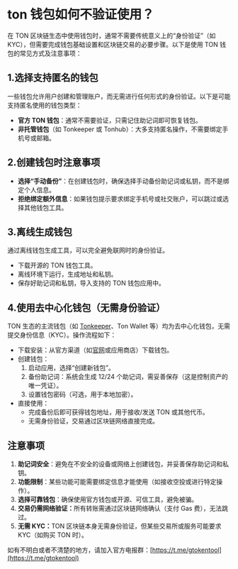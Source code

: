 # ton 钱包如何不验证使用？

在 TON 区块链生态中使用钱包时，通常不需要传统意义上的“身份验证”（如 KYC），但需要完成钱包基础设置和区块链交易的必要步骤。以下是使用 TON 钱包的常见方式及注意事项：

## 1.选择支持匿名的钱包

一些钱包允许用户创建和管理账户，而无需进行任何形式的身份验证。以下是可能支持匿名使用的钱包类型：

* **官方 TON 钱包**：通常不需要验证，只需记住助记词即可恢复钱包。
* **非托管钱包**（如 Tonkeeper 或 Tonhub）：大多支持匿名操作，不需要绑定手机号或邮箱。

## 2.创建钱包时注意事项

* **选择“手动备份”**：在创建钱包时，确保选择手动备份助记词或私钥，而不是绑定个人信息。
* **拒绝绑定额外信息**：如果钱包提示要求绑定手机号或社交账户，可以跳过或选择其他钱包工具。

## 3.离线生成钱包

通过离线钱包生成工具，可以完全避免联网时的身份验证。

* 下载开源的 TON 钱包工具。
* 离线环境下运行，生成地址和私钥。
* 保存好助记词和私钥，导入支持的 TON 钱包应用中。

## 4.使用去中心化钱包（无需身份验证）

TON 生态的主流钱包（如 [Tonkeeper](../ton-jiao-cheng/tonkeeper-qian-bao-an-zhuang-jiao-cheng.md)、Ton Wallet 等）均为去中心化钱包，无需提交身份信息（KYC）。操作流程如下：

* 下载安装：从官方渠道（如[官网](https://tonkeeper.com)或应用商店）下载钱包。
* 创建钱包：
  1. 启动应用，选择“创建新钱包”。
  2. 备份助记词：系统会生成 12/24 个助记词，需妥善保存（这是控制资产的唯一凭证）。
  3. 设置钱包密码（可选，用于本地加密）。
* 直接使用：
  * 完成备份后即可获得钱包地址，用于接收/发送 TON 或其他代币。
  * 无需身份验证，交易通过区块链网络直接完成。

## 注意事项

1. **助记词安全**：避免在不安全的设备或网络上创建钱包，并妥善保存助记词和私钥。
2. **功能限制**：某些功能可能需要绑定信息才能使用（如接收空投或进行特定操作）。
3. **选择可靠钱包**：确保使用官方钱包或开源、可信工具，避免被骗。
4. **交易仍需网络验证：**&#x6240;有转账需通过区块链网络确认（支付 Gas 费），无法跳过。
5. **无需 KYC：**&#x54;ON 区块链本身无需身份验证，但某些交易所或服务可能要求 KYC（如购买 TON 时）。

如有不明白或者不清楚的地方，请加入官方电报群：[https://t.me/gtokentool](https://t.me/gtokentool)
